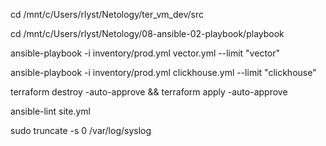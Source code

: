 cd /mnt/c/Users/rlyst/Netology/ter_vm_dev/src

cd /mnt/c/Users/rlyst/Netology/08-ansible-02-playbook/playbook

ansible-playbook -i inventory/prod.yml vector.yml --limit "vector"

ansible-playbook -i inventory/prod.yml clickhouse.yml --limit "clickhouse"

terraform destroy -auto-approve && terraform apply -auto-approve

ansible-lint site.yml

sudo truncate -s 0 /var/log/syslog